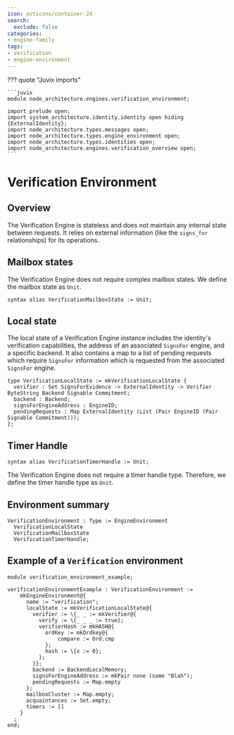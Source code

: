 ```yaml
---
icon: octicons/container-24
search:
  exclude: false
categories:
- engine-family
tags:
- verification
- engine-environment
---
```


??? quote "Juvix imports"

    ```juvix
    module node_architecture.engines.verification_environment;

    import prelude open;
    import system_architecture.identity.identity open hiding {ExternalIdentity};
    import node_architecture.types.messages open;
    import node_architecture.types.engine_environment open;
    import node_architecture.types.identities open;
    import node_architecture.engines.verification_overview open;
    ```

# Verification Environment

## Overview

The Verification Engine is stateless and does not maintain any internal state between requests. It relies on external information (like the `signs_for` relationships) for its operations.

## Mailbox states

The Verification Engine does not require complex mailbox states. We define the mailbox state as `Unit`.

```juvix
syntax alias VerificationMailboxState := Unit;
```

## Local state

The local state of a Verification Engine instance includes the identity's verification capabilities, the address of an associated `SignsFor` engine, and a specific backend. It also contains a map to a list of pending requests which require `SignsFor` information which is requested from the associated `SignsFor` engine.

```juvix
type VerificationLocalState := mkVerificationLocalState {
  verifier : Set SignsForEvidence -> ExternalIdentity -> Verifier ByteString Backend Signable Commitment;
  backend : Backend;
  signsForEngineAddress : EngineID;
  pendingRequests : Map ExternalIdentity (List (Pair EngineID (Pair Signable Commitment)));
};
```

## Timer Handle

```juvix
syntax alias VerificationTimerHandle := Unit;
```

The Verification Engine does not require a timer handle type. Therefore, we define the timer handle type as `Unit`.

## Environment summary

```juvix
VerificationEnvironment : Type := EngineEnvironment
  VerificationLocalState
  VerificationMailboxState
  VerificationTimerHandle;
```

## Example of a `Verification` environment

```juvix extract-module-statements
module verification_environment_example;

verificationEnvironmentExample : VerificationEnvironment :=
    mkEngineEnvironment@{
      name := "verification";
      localState := mkVerificationLocalState@{
        verifier := \{_ _ := mkVerifier@{
          verify := \{_ _ _ := true};
          verifierHash := mkHASH@{
            ordKey := mkOrdkey@{
                compare := Ord.cmp
            };
            hash := \{x := 0};
          };
        }};
        backend := BackendLocalMemory;
        signsForEngineAddress := mkPair none (some "Blah");
        pendingRequests := Map.empty
      };
      mailboxCluster := Map.empty;
      acquaintances := Set.empty;
      timers := []
    }
  ;
end;
```
